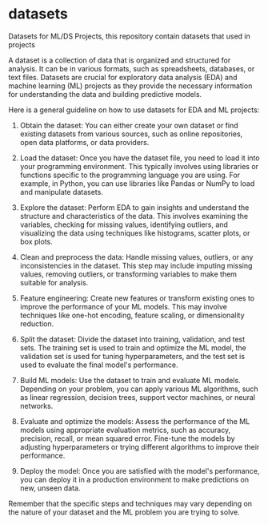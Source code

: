 # datasets
 Datasets for ML/DS Projects, this repository contain datasets that used in projects
 
A dataset is a collection of data that is organized and structured for analysis. It can be in various formats, such as spreadsheets, databases, or text files. Datasets are crucial for exploratory data analysis (EDA) and machine learning (ML) projects as they provide the necessary information for understanding the data and building predictive models.

Here is a general guideline on how to use datasets for EDA and ML projects:

1. Obtain the dataset: You can either create your own dataset or find existing datasets from various sources, such as online repositories, open data platforms, or data providers.

2. Load the dataset: Once you have the dataset file, you need to load it into your programming environment. This typically involves using libraries or functions specific to the programming language you are using. For example, in Python, you can use libraries like Pandas or NumPy to load and manipulate datasets.

3. Explore the dataset: Perform EDA to gain insights and understand the structure and characteristics of the data. This involves examining the variables, checking for missing values, identifying outliers, and visualizing the data using techniques like histograms, scatter plots, or box plots.

4. Clean and preprocess the data: Handle missing values, outliers, or any inconsistencies in the dataset. This step may include imputing missing values, removing outliers, or transforming variables to make them suitable for analysis.

5. Feature engineering: Create new features or transform existing ones to improve the performance of your ML models. This may involve techniques like one-hot encoding, feature scaling, or dimensionality reduction.

6. Split the dataset: Divide the dataset into training, validation, and test sets. The training set is used to train and optimize the ML model, the validation set is used for tuning hyperparameters, and the test set is used to evaluate the final model's performance.

7. Build ML models: Use the dataset to train and evaluate ML models. Depending on your problem, you can apply various ML algorithms, such as linear regression, decision trees, support vector machines, or neural networks.

8. Evaluate and optimize the models: Assess the performance of the ML models using appropriate evaluation metrics, such as accuracy, precision, recall, or mean squared error. Fine-tune the models by adjusting hyperparameters or trying different algorithms to improve their performance.

9. Deploy the model: Once you are satisfied with the model's performance, you can deploy it in a production environment to make predictions on new, unseen data.

Remember that the specific steps and techniques may vary depending on the nature of your dataset and the ML problem you are trying to solve.
